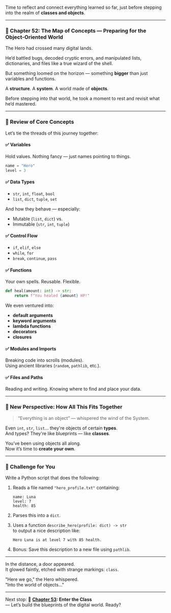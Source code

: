 Time to reflect and connect everything learned so far,
just before stepping into the realm of **classes and objects**.

---

### 🧭 Chapter 52: The Map of Concepts — Preparing for the Object-Oriented World

The Hero had crossed many digital lands.

He’d battled bugs, decoded cryptic errors, and manipulated lists, dictionaries,
and files like a true wizard of the shell.

But something loomed on the horizon — something **bigger** than just variables
and functions.

A **structure**. A **system**. A world made of **objects**.

Before stepping into that world, he took a moment to rest and revisit what he’d mastered.

---

### 📜 Review of Core Concepts

Let’s tie the threads of this journey together:

#### ✅ Variables
Hold values. Nothing fancy — just names pointing to things.

```python
name = "Hero"
level = 3
```

#### ✅ Data Types
- `str`, `int`, `float`, `bool`
- `list`, `dict`, `tuple`, `set`

And how they behave — especially:
- Mutable (`list`, `dict`) vs.
- Immutable (`str`, `int`, `tuple`)

#### ✅ Control Flow
- `if`, `elif`, `else`
- `while`, `for`
- `break`, `continue`, `pass`

#### ✅ Functions
Your own spells. Reusable. Flexible.

```python
def heal(amount: int) -> str:
    return f"You healed {amount} HP!"
```

We even ventured into:
- **default arguments**
- **keyword arguments**
- **lambda functions**
- **decorators**
- **closures**

#### ✅ Modules and Imports
Breaking code into scrolls (modules).  
Using ancient libraries (`random`, `pathlib`, etc.).

#### ✅ Files and Paths
Reading and writing. Knowing where to find and place your data.

---

### 🧠 New Perspective: How All This Fits Together

> “Everything is an object” — whispered the wind of the System.

Even `int`, `str`, `list`… they're objects of certain **types**.  
And types? They're like blueprints — like **classes**.

You’ve been using objects all along.  
Now it’s time to **create your own**.

---

### 🎯 Challenge for You

Write a Python script that does the following:

1. Reads a file named `"hero_profile.txt"` containing:
   ```
   name: Luna
   level: 7
   health: 85
   ```

2. Parses this into a `dict`.

3. Uses a function `describe_hero(profile: dict) -> str`  
   to output a nice description like:
   ```
   Hero Luna is at level 7 with 85 health.
   ```

4. Bonus: Save this description to a new file using `pathlib`.

---

In the distance, a door appeared.  
It glowed faintly, etched with strange markings: `class`.

"Here we go," the Hero whispered.  
"Into the world of objects..."

---

Next stop: 🧱 **[Chapter 53](Chapter_53.md): Enter the Class**  
— Let’s build the blueprints of the digital world. Ready?

